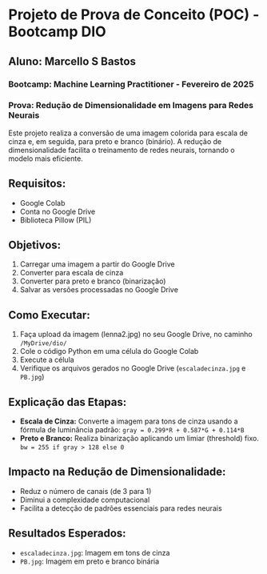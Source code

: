 # Projeto de Prova de Conceito (POC) - Bootcamp DIO

## Aluno: Marcello S Bastos
### Bootcamp: Machine Learning Practitioner - Fevereiro de 2025
### Prova: Redução de Dimensionalidade em Imagens para Redes Neurais

Este projeto realiza a conversão de uma imagem colorida para escala de cinza e, em seguida, para preto e branco (binário). A redução de dimensionalidade facilita o treinamento de redes neurais, tornando o modelo mais eficiente.

## Requisitos:
- Google Colab
- Conta no Google Drive
- Biblioteca Pillow (PIL)

## Objetivos:
1. Carregar uma imagem a partir do Google Drive
2. Converter para escala de cinza
3. Converter para preto e branco (binarização)
4. Salvar as versões processadas no Google Drive

## Como Executar:
1. Faça upload da imagem (lenna2.jpg) no seu Google Drive, no caminho `/MyDrive/dio/`
2. Cole o código Python em uma célula do Google Colab
3. Execute a célula
4. Verifique os arquivos gerados no Google Drive (`escaladecinza.jpg` e `PB.jpg`)

## Explicação das Etapas:
- **Escala de Cinza:** Converte a imagem para tons de cinza usando a fórmula de luminância padrão:
  `gray = 0.299*R + 0.587*G + 0.114*B`
- **Preto e Branco:** Realiza binarização aplicando um limiar (threshold) fixo. 
  `bw = 255 if gray > 128 else 0`

## Impacto na Redução de Dimensionalidade:
- Reduz o número de canais (de 3 para 1)
- Diminui a complexidade computacional
- Facilita a detecção de padrões essenciais para redes neurais

## Resultados Esperados:
- `escaladecinza.jpg`: Imagem em tons de cinza
- `PB.jpg`: Imagem em preto e branco binária

